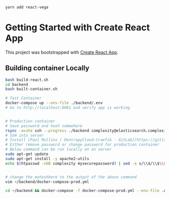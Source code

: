 
``` bash
yarn add react-vega
```
# Getting Started with Create React App

This project was bootstrapped with [Create React App](https://github.com/facebook/create-react-app).


## Building container Locally

``` bash
bash build-react.sh
cd backend
bash built-container.sh

# Test Container
docker-compose up --env-file ./backend/.env
# Go to http://localhost:8081 and verify app is working


# Production container
# Save password and hash somewhere
rsync -avzhe ssh --progress ./backend complexity@elasticsearch.complexityweekend.xyz:~
# SSH into server
# Install [Paul Mullins / DentropyCloud-traefik · GitLab](https://gitlab.com/dentropy/dentropycloud-traefik) on server
# Either remove password or change password for production container
# Below command can be run locally on on server
sudo apt-get update
sudo apt-get install -y apache2-utils
echo $(htpasswd -nbB complexity mysecurepassword) | sed -e s/\\$/\\$\\$/g


# change the myhashhere to the output of the above command
vim ~/backend/docker-compose-prod.yml

cd ~/backend && docker-compose -f docker-compose-prod.yml --env-file .env up -d
```
